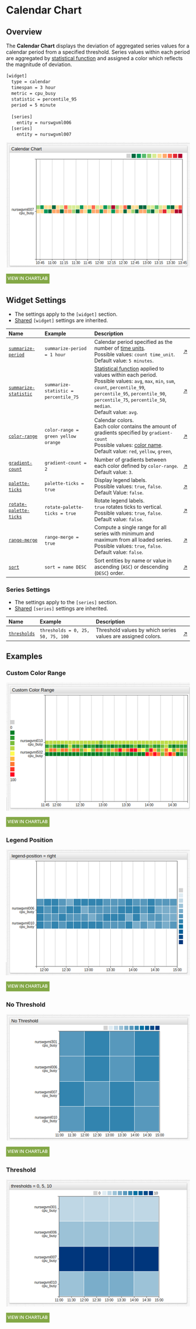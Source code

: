# Calendar Chart

## Overview

The **Calendar Chart** displays the deviation of aggregated series values for a calendar period from a specified threshold. Series values within each period are aggregated by [statistical function](../../configuration/aggregators.md) and assigned a color which reflects the magnitude of deviation.

```ls
[widget]
  type = calendar
  timespan = 3 hour
  metric = cpu_busy
  statistic = percentile_95
  period = 5 minute

  [series]
    entity = nurswgvml006
  [series]
    entity = nurswgvml007
```

![](./images/calendar-title.png)

[![](../../images/button.png)](https://apps.axibase.com/chartlab/357c4674)

## Widget Settings

* The settings apply to the `[widget]` section.
* [Shared](../shared/README.md#widget-settings) `[widget]` settings are inherited.

Name | Example | Description | &nbsp;
:--|:--|:--|:--
<a name="summarize-period"></a>[`summarize-period`](#summarize-period) | `summarize-period = 1 hour` | Calendar period specified as the number of [time units](https://axibase.com/docs/atsd/api/data/series/time-unit.html).<br>Possible values: `count time_unit`.<br>Default value: `5 minutes`. | [↗](https://apps.axibase.com/chartlab/48d84a37)
<a name="summarize-statistic"></a>[`summarize-statistic`](#summarize-statistic) | `summarize-statistic = percentile_75` | [Statistical function](../../configuration/aggregators.md) applied to values within each period.<br>Possible values: `avg`, `max`, `min`, `sum`, `count`, `percentile_99`, `percentile_95`, `percentile_90`, `percentile_75`, `percentile_50`, `median`.<br>Default value: `avg`.| [↗](https://apps.axibase.com/chartlab/06662c4f)
<a name="color-range"></a>[`color-range`](#color-range) | `color-range = green yellow orange`| Calendar colors.<br>Each color contains the amount of gradients specified by `gradient-count`<br>Possible values: [color name](https://en.wikipedia.org/wiki/Web_colors).<br>Default value: `red`, `yellow`, `green`, |[↗](https://apps.axibase.com/chartlab/0561d82c)
<a name="gradient-count"></a>[`gradient-count`](#gradient-count) | `gradient-count = 2` | Number of gradients between each color defined by `color-range`.<br>Default value: `3`. | [↗](https://apps.axibase.com/chartlab/29cfdf81)
<a name="palette-ticks"></a>[`palette-ticks`](#palette-ticks) | `palette-ticks = true` | Display legend labels.<br>Possible values: `true`, `false`.<br>Default Value: `false`. | [↗](https://apps.axibase.com/chartlab/3e669a88)
<a name="rotate-palette-ticks"></a>[`rotate-palette-ticks`](#rotate-palette-ticks) | `rotate-palette-ticks = true` | Rotate legend labels.<br>`true` rotates ticks to vertical.<br>Possible values: `true`, `false`.<br>Default value: `false`.| [↗](https://apps.axibase.com/chartlab/1b5eae65)
<a name="range-merge"></a>[`range-merge`](#range-merge) | `range-merge = true` | Compute a single range for all series with minimum and maximum from all loaded series.<br>Possible values: `true`, `false`.<br>Default value: `false`. | [↗](https://apps.axibase.com/chartlab/6a95615b)
<a name="sort"></a>[`sort`](#sort) | `sort = name DESC` | Sort entities by name or value in ascending (`ASC`) or descending (`DESC`) order.<br> | [↗](https://apps.axibase.com/chartlab/7f49de68)

### Series Settings

* The settings apply to the `[series]` section.
* [Shared](../shared/README.md#series-settings) `[series]` settings are inherited.

Name | Example | Description | &nbsp;
:--|:--|:--|:--
<a name="thresholds"></a>[`thresholds`](#thresholds) | `thresholds = 0, 25, 50, 75, 100` | Threshold values by which series values are assigned colors.| [↗](https://apps.axibase.com/chartlab/ab6e3dca)

## Examples

### Custom Color Range

![](./images/custom-color-range.png)

[![](../../images/button.png)](https://apps.axibase.com/chartlab/3d52aae0)

### Legend Position

![](./images/legend-position-image.png)

[![](../../images/button.png)](https://apps.axibase.com/chartlab/f354914c)

### No Threshold

![](./images/no-threshold.png)

[![](../../images/button.png)](https://apps.axibase.com/chartlab/19a746a2)

### Threshold

![](./images/threshold-image.png)

[![](../../images/button.png)](https://apps.axibase.com/chartlab/c5986b1b)
